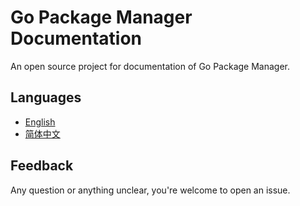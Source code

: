 Go Package Manager Documentation
====

An open source project for documentation of Go Package Manager.

## Languages

- [English](en-US/Overview.md)
- [简体中文](zh-CN/Overview.md)

## Feedback

Any question or anything unclear, you're welcome to open an issue.

